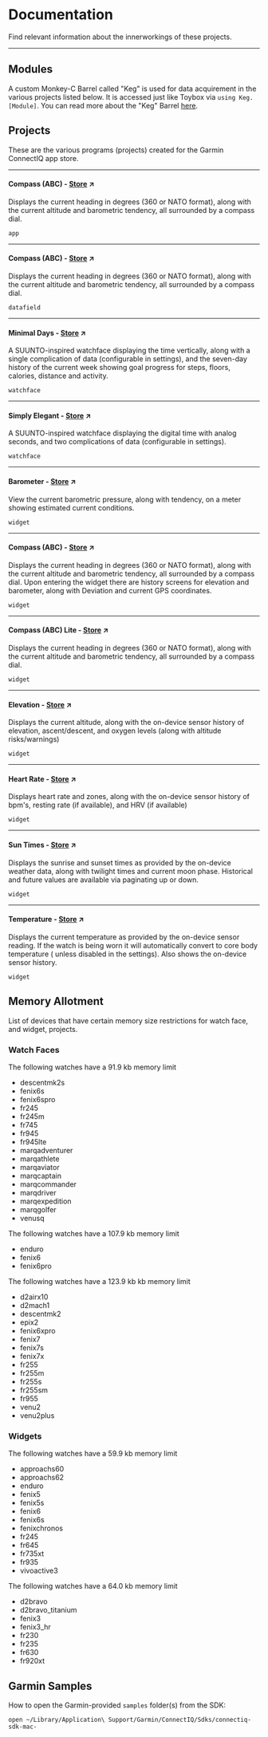# Documentation

Find relevant information about the innerworkings of these projects.

***

## Modules

A custom Monkey-C Barrel called "Keg" is used for data acquirement in the various projects listed below. It is accessed just like Toybox via `using Keg.[Module]`. You can read more about the "Keg" Barrel [here](MODULES.md).

## Projects

These are the various programs (projects) created for the Garmin ConnectIQ app store.

***

#### Compass (ABC) - [Store](https://apps.garmin.com/en-US/apps/d3d24549-29a3-4ce2-8786-30d547995bc9) &#8599;

Displays the current heading in degrees (360 or NATO format), along with the
current altitude and barometric tendency, all surrounded by a compass dial.

`app`

***

#### Compass (ABC) - [Store](https://apps.garmin.com/en-US/apps/6384b334-40c5-404a-861e-76bc44d55c23) &#8599;

Displays the current heading in degrees (360 or NATO format), along with the
current altitude and barometric tendency, all surrounded by a compass dial.

`datafield`

***

#### Minimal Days - [Store](https://apps.garmin.com/en-US/apps/428382ba-af86-400b-a070-7c8e614d2668) &#8599;

A SUUNTO-inspired watchface displaying the time vertically, along with a single
complication of data (configurable in settings), and the seven-day history of
the current week showing goal progress for steps, floors, calories, distance and activity.

`watchface`

***

#### Simply Elegant - [Store](https://apps.garmin.com/en-US/apps/b0f95bc6-675e-419e-b8af-f9107a188ecd) &#8599;

A SUUNTO-inspired watchface displaying the digital time with analog seconds, and two
complications of data (configurable in settings).

`watchface`

***

#### Barometer - [Store](https://apps.garmin.com/en-US/apps/7b673a6e-bda7-4711-87a3-0f1dad28db09) &#8599;

View the current barometric pressure, along with tendency, on a meter showing estimated current conditions.

`widget`

***

#### Compass (ABC) - [Store](https://apps.garmin.com/en-US/apps/184d806a-e425-403e-b142-9d63e0abaf14) &#8599;

Displays the current heading in degrees (360 or NATO format), along with the
current altitude and barometric tendency, all surrounded by a compass dial. Upon
entering the widget there are history screens for elevation and barometer, along
with Deviation and current GPS coordinates.

`widget`

***

#### Compass (ABC) Lite - [Store](https://apps.garmin.com/en-US/apps/c7ff825b-3724-4ecb-ac9a-277b05462962) &#8599;

Displays the current heading in degrees (360 or NATO format), along with the
current altitude and barometric tendency, all surrounded by a compass dial.

`widget`

***

#### Elevation - [Store](https://apps.garmin.com/en-US/apps/ae525b97-3538-47b8-bef4-6920894c572f) &#8599;

Displays the current altitude, along with the on-device sensor history of elevation,
ascent/descent, and oxygen levels (along with altitude risks/warnings)

`widget`

***

#### Heart Rate - [Store](https://apps.garmin.com/en-US/apps/e28dffc6-f1c7-49b4-ab49-85766c65bbb2) &#8599;

Displays heart rate and zones, along with the on-device sensor history of bpm's,
resting rate (if available), and HRV (if available)

`widget`

***

#### Sun Times - [Store](https://apps.garmin.com/en-US/apps/f54aaac0-ee50-4b46-a062-60c91fecd359) &#8599;

Displays the sunrise and sunset times as provided by the on-device weather data,
along with twilight times and current moon phase. Historical and future values are
available via paginating up or down.

`widget`

***

#### Temperature - [Store](https://apps.garmin.com/en-US/apps/0398a4db-a4ee-49f4-aca3-e380b93dba45) &#8599;

Displays the current temperature as provided by the on-device sensor reading. If
the watch is being worn it will automatically convert to core body temperature (
unless disabled in the settings). Also shows the on-device sensor history.

`widget`

## Memory Allotment

List of devices that have certain memory size restrictions for watch face, and widget, projects.

### Watch Faces

The following watches have a 91.9 kb memory limit

- descentmk2s
- fenix6s
- fenix6spro
- fr245
- fr245m
- fr745
- fr945
- fr945lte
- marqadventurer
- marqathlete
- marqaviator
- marqcaptain
- marqcommander
- marqdriver
- marqexpedition
- marqgolfer
- venusq

The following watches have a 107.9 kb memory limit

- enduro
- fenix6
- fenix6pro

The following watches have a 123.9 kb kb memory limit

- d2airx10
- d2mach1
- descentmk2
- epix2
- fenix6xpro
- fenix7
- fenix7s
- fenix7x
- fr255
- fr255m
- fr255s
- fr255sm
- fr955
- venu2
- venu2plus

### Widgets

The following watches have a 59.9 kb memory limit

- approachs60
- approachs62
- enduro
- fenix5
- fenix5s
- fenix6
- fenix6s
- fenixchronos
- fr245
- fr645
- fr735xt
- fr935
- vivoactive3

The following watches have a 64.0 kb memory limit

- d2bravo
- d2bravo_titanium
- fenix3
- fenix3_hr
- fr230
- fr235
- fr630
- fr920xt

## Garmin Samples

How to open the Garmin-provided `samples` folder(s) from the SDK:

```
open ~/Library/Application\ Support/Garmin/ConnectIQ/Sdks/connectiq-sdk-mac-
```
